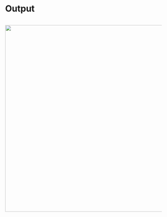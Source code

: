 # Output

&nbsp;&nbsp;&nbsp;&nbsp;&nbsp;&nbsp;&nbsp;&nbsp;&nbsp;&nbsp;&nbsp;&nbsp;&nbsp;&nbsp;&nbsp;&nbsp;&nbsp;&nbsp;&nbsp;&nbsp;&nbsp;&nbsp;&nbsp;&nbsp;&nbsp;&nbsp;&nbsp;&nbsp;&nbsp;&nbsp;&nbsp;&nbsp;&nbsp;&nbsp;&nbsp;&nbsp;&nbsp;&nbsp;&nbsp;&nbsp;&nbsp;&nbsp;&nbsp;&nbsp;&nbsp;&nbsp;&nbsp;&nbsp;<img src = "https://user-images.githubusercontent.com/94095894/162694407-abe11b1e-5039-45cb-91e8-ad5dd2348b16.png" width = 600>

